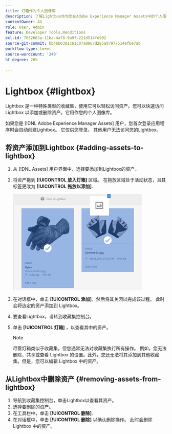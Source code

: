 ```yaml
---
title: 灯箱作为个人图像库
description: 了解Lightbox作为您在Adobe Experience Manager Assets中的个人图像库]。
contentOwner: AG
role: User, Admin
feature: Developer Tools,Renditions
exl-id: 7652663a-11ba-4a78-9a9f-221d514fe992
source-git-commit: bb46b0301c61c07a8967d285ad7977514efbe7ab
workflow-type: tm+mt
source-wordcount: '249'
ht-degree: 26%

---
```


# Lightbox {#lightbox}

Lightbox 是一种特殊类型的收藏集，使用它可以轻松访问资产。您可以快速访问 Lightbox 以添加或删除资产。它用作您的个人图像库。

如果您是 [!DNL Adobe Experience Manager Assets] 用户，您首次登录应用程序时会自动创建Lightbox。 它仅供您登录。 其他用户无法访问您的Lightbox。

## 将资产添加到Lightbox {#adding-assets-to-lightbox}

1. 从 [!DNL Assets] 用户界面中，选择要添加到Lightbox的资产。
1. 将资产拖到 **[!UICONTROL 放入灯箱]** 区域。 在拖放区域处于活动状态，且其标签更改为 **[!UICONTROL 拖放以添加]**.

   ![add_to_lightbox](assets/add_to_lightbox.png)

1. 在对话框中，单击 **[!UICONTROL 添加]**，然后将其关闭以完成该过程。 此时会将选定的资产添加到 Lightbox。
1. 要查看Lightbox，请转到收藏集控制台。
1. 单击 **[!UICONTROL 灯箱]** ，以查看其中的资产。

   >[!NOTE]
   >
   >尽管灯箱类似于收藏集，但您通常无法对收藏集执行所有操作。 例如，您无法删除、共享或查看 Lightbox 的设置。此外，您还无法将其添加到其他收藏集。但是，您可以编辑 Lightbox 中的资产。

## 从Lightbox中删除资产 {#removing-assets-from-lightbox}

1. 导航到收藏集控制台，单击Lightbox以查看其资产。
1. 选择要删除的资产。
1. 在工具栏中，单击 **[!UICONTROL 删除]**.
1. 在对话框中，单击 **[!UICONTROL 删除]** 以确认删除操作。 此时会删除 Lightbox 中的资产。
